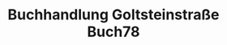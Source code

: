 ---
title: "Buchhandlung Goltsteinstraße Buch78"
url: /koeln/buchhandlung-goltsteinstrasse-buch78/
shop: Bücher
---